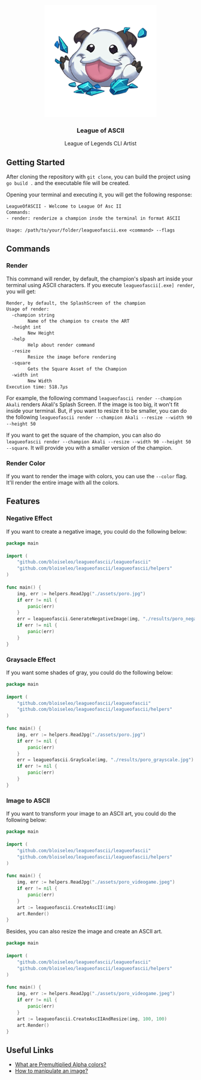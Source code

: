 <p align="center">
<img src="./assets/poro.png" width="300" height="300">
</p>
<p>
    <h3 align="center">League of ASCII</h3>
    <p align="center">League of Legends CLI Artist</p>
</p>

## Getting Started

After cloning the repository with `git clone`, you can build the project using `go build .` and the executable file will be created. 

Opening your terminal and executing it, you will get the following response:
```
LeagueOfASCII - Welcome to League Of Asc II
Commands: 
- render: renderize a champion insde the terminal in format ASCII

Usage: /path/to/your/folder/leagueofascii.exe <command> --flags
```
## Commands
### Render
This command will render, by default, the champion's slpash art inside your terminal using ASCII characters. If you execute `leagueofascii[.exe] render`, you will get:
```
Render, by default, the SplashScreen of the champion
Usage of render:
  -champion string
        Name of the champion to create the ART
  -height int
        New Height
  -help
        Help about render command
  -resize
        Resize the image before rendering
  -square
        Gets the Square Asset of the Champion
  -width int
        New Width
Execution time: 518.7µs
```
For example, the following command `leagueofascii render --champion Akali` renders Akali's Splash Screen. If the image is too big, it won't fit inside your terminal. But, if you want to resize it to be smaller, you can do the following `leagueofascii render --champion Akali --resize --width 90 --height 50`

If you want to get the square of the champion, you can also do `leagueofascii render --champion Akali --resize --width 90 --height 50 --square`. It will provide you with a smaller version of the champion.
### Render Color
If you want to render the image with colors, you can use the `--color` flag. It'll render the entire image with all the colors.
## Features 
### Negative Effect
If you want to create a negative image, you could do the following below:

```go
package main

import (
	"github.com/bloiseleo/leagueofascii/leagueofascii"
	"github.com/bloiseleo/leagueofascii/leagueofascii/helpers"
)

func main() {
	img, err := helpers.ReadJpg("./assets/poro.jpg")
	if err != nil {
		panic(err)
	}
	err = leagueofascii.GenerateNegativeImage(img, "./results/poro_negated.jpg", leagueofascii.Best_Quality)
	if err != nil {
		panic(err)
	}
}
```
### Graysacle Effect
If you want some shades of gray, you could do the following below:
```go
package main

import (
	"github.com/bloiseleo/leagueofascii/leagueofascii"
	"github.com/bloiseleo/leagueofascii/leagueofascii/helpers"
)

func main() {
	img, err := helpers.ReadJpg("./assets/poro.jpg")
	if err != nil {
		panic(err)
	}
	err = leagueofascii.GrayScale(img, "./results/poro_grayscale.jpg")
	if err != nil {
		panic(err)
	}
}

```
### Image to ASCII
If you want to transform your image to an ASCII art, you could do the following below:
```go
package main

import (
	"github.com/bloiseleo/leagueofascii/leagueofascii"
	"github.com/bloiseleo/leagueofascii/leagueofascii/helpers"
)

func main() {
	img, err := helpers.ReadJpg("./assets/poro_videogame.jpeg")
	if err != nil {
		panic(err)
	}
	art := leagueofascii.CreateAscII(img)
	art.Render()
}

```
Besides, you can also resize the image and create an ASCII art.
```go
package main

import (
	"github.com/bloiseleo/leagueofascii/leagueofascii"
	"github.com/bloiseleo/leagueofascii/leagueofascii/helpers"
)

func main() {
	img, err := helpers.ReadJpg("./assets/poro_videogame.jpeg")
	if err != nil {
		panic(err)
	}
	art := leagueofascii.CreateAscIIAndResize(img, 100, 100)
	art.Render()
}
```
## Useful Links
- [What are Premultiplied Alpha colors?](https://shawnhargreaves.com/blog/premultiplied-alpha.html)
- [How to manipulate an image?](https://medium.com/@shubham0473/from-pixels-to-pictures-a-guide-to-image-manipulation-in-java-3647cac29ca3)
